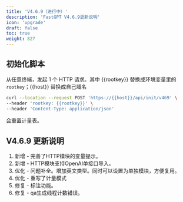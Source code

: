 ```yaml
---
title: 'V4.6.9（进行中）'
description: 'FastGPT V4.6.9更新说明'
icon: 'upgrade'
draft: false
toc: true
weight: 827
---
```


## 初始化脚本

从任意终端，发起 1 个 HTTP 请求。其中 {{rootkey}} 替换成环境变量里的 `rootkey`；{{host}} 替换成自己域名

```bash
curl --location --request POST 'https://{{host}}/api/init/v469' \
--header 'rootkey: {{rootkey}}' \
--header 'Content-Type: application/json'
```

会重置计量表。


## V4.6.9 更新说明

1. 新增 - 完善了HTTP模块的变量提示。
2. 新增 - HTTP模块支持OpenAI单接口导入。
3. 优化 - 问题补全。增加英文类型。同时可以设置为单独模块，方便复用。
4. 优化 - 重写了计量模式
5. 修复 - 标注功能。
6. 修复 - qa生成线程计数错误。
